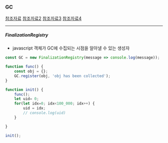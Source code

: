 ### GC

[참조자료](https://velog.io/@surim014/Experiments-with-the-JavaScript-Garbage-Collector)
[참조자료2](https://2ality.com/2014/01/eval.html)
[참조자료3](https://hacks.mozilla.org/2017/06/a-crash-course-in-memory-management/)
[참조자료4](https://developer.mozilla.org/en-US/docs/Web/JavaScript/Memory_Management)

---

##### FinalizationRegistry
- javascript 객체가 GC에 수집되는 시점을 알아낼 수 있는 생성자

```jsx
const GC = new FinalizationRegistry(message => console.log(message));

function func() {
    const obj = {};
    GC.register(obj, 'obj has been collected');
}

function init() {
    func();
    let uid= 0;
    for(let idx=0; idx<100_000; idx++) {
        uid = idx;
        // console.log(uid)
    }

}

init();

```